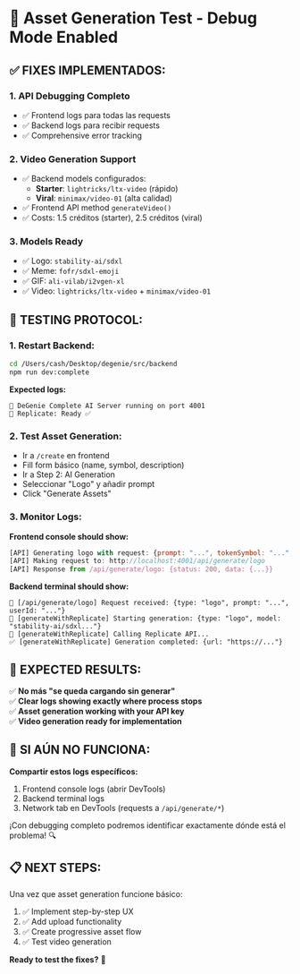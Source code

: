 # 🧪 Asset Generation Test - Debug Mode Enabled

## ✅ FIXES IMPLEMENTADOS:

### 1. **API Debugging Completo**
- ✅ Frontend logs para todas las requests
- ✅ Backend logs para recibir requests  
- ✅ Comprehensive error tracking

### 2. **Video Generation Support** 
- ✅ Backend models configurados:
  - **Starter**: `lightricks/ltx-video` (rápido)
  - **Viral**: `minimax/video-01` (alta calidad)
- ✅ Frontend API method `generateVideo()`
- ✅ Costs: 1.5 créditos (starter), 2.5 créditos (viral)

### 3. **Models Ready**
- ✅ Logo: `stability-ai/sdxl` 
- ✅ Meme: `fofr/sdxl-emoji`
- ✅ GIF: `ali-vilab/i2vgen-xl`
- ✅ Video: `lightricks/ltx-video` + `minimax/video-01`

## 🧪 TESTING PROTOCOL:

### 1. **Restart Backend:**
```bash
cd /Users/cash/Desktop/degenie/src/backend
npm run dev:complete
```

**Expected logs:**
```
🚀 DeGenie Complete AI Server running on port 4001
🔑 Replicate: Ready ✅
```

### 2. **Test Asset Generation:**
- Ir a `/create` en frontend
- Fill form básico (name, symbol, description)
- Ir a Step 2: AI Generation  
- Seleccionar "Logo" y añadir prompt
- Click "Generate Assets"

### 3. **Monitor Logs:**

**Frontend console should show:**
```javascript
[API] Generating logo with request: {prompt: "...", tokenSymbol: "...", userId: "...", tier: "starter"}
[API] Making request to: http://localhost:4001/api/generate/logo
[API] Response from /api/generate/logo: {status: 200, data: {...}}
```

**Backend terminal should show:**
```
🎯 [/api/generate/logo] Request received: {type: "logo", prompt: "...", userId: "..."}
🎨 [generateWithReplicate] Starting generation: {type: "logo", model: "stability-ai/sdxl..."}
🚀 [generateWithReplicate] Calling Replicate API...
✅ [generateWithReplicate] Generation completed: {url: "https://..."}
```

## 🎯 EXPECTED RESULTS:

✅ **No más "se queda cargando sin generar"**  
✅ **Clear logs showing exactly where process stops**  
✅ **Asset generation working with your API key**  
✅ **Video generation ready for implementation**

## 🚨 SI AÚN NO FUNCIONA:

**Compartir estos logs específicos:**
1. Frontend console logs (abrir DevTools)
2. Backend terminal logs  
3. Network tab en DevTools (requests a `/api/generate/*`)

¡Con debugging completo podremos identificar exactamente dónde está el problema! 🔍

## 📋 NEXT STEPS:

Una vez que asset generation funcione básico:
1. ✅ Implement step-by-step UX
2. ✅ Add upload functionality  
3. ✅ Create progressive asset flow
4. ✅ Test video generation

**Ready to test the fixes?** 🚀